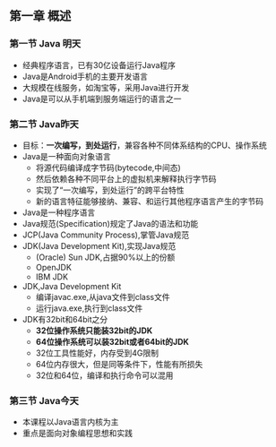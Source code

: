 ## 第一章 概述

### 第一节 Java 明天

- 经典程序语言，已有30亿设备运行Java程序
- Java是Android手机的主要开发语言
- 大规模在线服务，如淘宝等，采用Java进行开发
- Java是可以从手机端到服务端运行的语言之一

### 第二节 Java昨天

- 目标：**一次编写，到处运行**，兼容各种不同体系结构的CPU、操作系统
- Java是一种面向对象语言
  - 将源代码编译成字节码(bytecode,中间态)
  - 然后依赖各种不同平台上的虚拟机来解释执行字节码
  - 实现了“一次编写，到处运行”的跨平台特性
  - 新的语言特征能够接纳、兼容、和运行其他程序语言产生的字节码
- Java是一种程序语言
- Java规范(Specification)规定了Java的语法和功能
- JCP(Java Community Process),掌管Java规范
- JDK(Java Development Kit),实现Java规范
  - (Oracle) Sun JDK,占据90%以上的份额
  - OpenJDK
  - IBM JDK
- JDK,Java Development Kit
  - 编译javac.exe,从java文件到class文件
  - 运行java.exe,执行到class文件
- JDK有32bit和64bit之分
  - **32位操作系统只能装32bit的JDK**
  - **64位操作系统可以装32bit或者64bit的JDK**
  - 32位工具性能好，内存受到4G限制
  - 64位内存很大，但是同等条件下，性能有所损失
  - 32位和64位，编译和执行命令可以混用

### 第三节 Java今天

- 本课程以Java语言内核为主
- 重点是面向对象编程思想和实践
